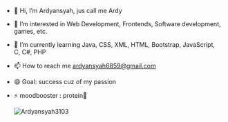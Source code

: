 - 👋 Hi, I’m Ardyansyah, jus call me Ardy
- 👀 I’m interested in Web Development, Frontends, Software development, games, etc.
- 🌱 I’m currently learning Java, CSS, XML, HTML, Bootstrap, JavaScript, C, C#, PHP
- 📫 How to reach me ardyansyah6859@gmail.com
- 😄 Goal: success cuz of my passion
- ⚡ moodbooster : protein🍗

  <p><img align="left" src="https://github-readme-stats.vercel.app/api/top-langs?username=Ardyansyah3103&show_icons=true&locale=en&layout=compact" alt="Ardyansyah3103" /></p>
  
<!---
Ardyansyah3103/Ardyansyah3103 is a ✨ special ✨ repository because its `README.md` (this file) appears on your GitHub profile.
You can click the Preview link to take a look at your changes.
--->
